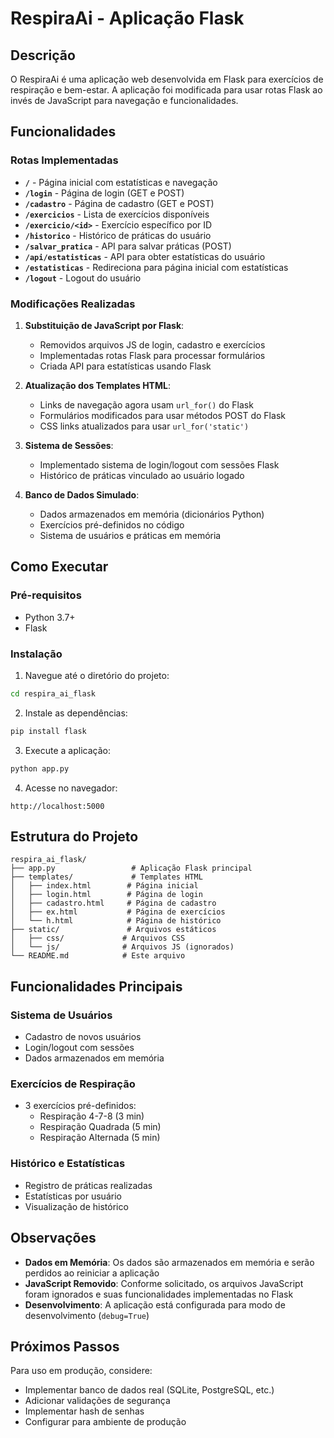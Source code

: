 # RespiraAi - Aplicação Flask

## Descrição

O RespiraAi é uma aplicação web desenvolvida em Flask para exercícios de respiração e bem-estar. A aplicação foi modificada para usar rotas Flask ao invés de JavaScript para navegação e funcionalidades.

## Funcionalidades

### Rotas Implementadas

- **`/`** - Página inicial com estatísticas e navegação
- **`/login`** - Página de login (GET e POST)
- **`/cadastro`** - Página de cadastro (GET e POST)
- **`/exercicios`** - Lista de exercícios disponíveis
- **`/exercicio/<id>`** - Exercício específico por ID
- **`/historico`** - Histórico de práticas do usuário
- **`/salvar_pratica`** - API para salvar práticas (POST)
- **`/api/estatisticas`** - API para obter estatísticas do usuário
- **`/estatisticas`** - Redireciona para página inicial com estatísticas
- **`/logout`** - Logout do usuário

### Modificações Realizadas

1. **Substituição de JavaScript por Flask**:
   - Removidos arquivos JS de login, cadastro e exercícios
   - Implementadas rotas Flask para processar formulários
   - Criada API para estatísticas usando Flask

2. **Atualização dos Templates HTML**:
   - Links de navegação agora usam `url_for()` do Flask
   - Formulários modificados para usar métodos POST do Flask
   - CSS links atualizados para usar `url_for('static')`

3. **Sistema de Sessões**:
   - Implementado sistema de login/logout com sessões Flask
   - Histórico de práticas vinculado ao usuário logado

4. **Banco de Dados Simulado**:
   - Dados armazenados em memória (dicionários Python)
   - Exercícios pré-definidos no código
   - Sistema de usuários e práticas em memória

## Como Executar

### Pré-requisitos

- Python 3.7+
- Flask

### Instalação

1. Navegue até o diretório do projeto:
```bash
cd respira_ai_flask
```

2. Instale as dependências:
```bash
pip install flask
```

3. Execute a aplicação:
```bash
python app.py
```

4. Acesse no navegador:
```
http://localhost:5000
```

## Estrutura do Projeto

```
respira_ai_flask/
├── app.py                 # Aplicação Flask principal
├── templates/             # Templates HTML
│   ├── index.html        # Página inicial
│   ├── login.html        # Página de login
│   ├── cadastro.html     # Página de cadastro
│   ├── ex.html           # Página de exercícios
│   └── h.html            # Página de histórico
├── static/               # Arquivos estáticos
│   ├── css/             # Arquivos CSS
│   └── js/              # Arquivos JS (ignorados)
└── README.md            # Este arquivo
```

## Funcionalidades Principais

### Sistema de Usuários
- Cadastro de novos usuários
- Login/logout com sessões
- Dados armazenados em memória

### Exercícios de Respiração
- 3 exercícios pré-definidos:
  - Respiração 4-7-8 (3 min)
  - Respiração Quadrada (5 min)
  - Respiração Alternada (5 min)

### Histórico e Estatísticas
- Registro de práticas realizadas
- Estatísticas por usuário
- Visualização de histórico

## Observações

- **Dados em Memória**: Os dados são armazenados em memória e serão perdidos ao reiniciar a aplicação
- **JavaScript Removido**: Conforme solicitado, os arquivos JavaScript foram ignorados e suas funcionalidades implementadas no Flask
- **Desenvolvimento**: A aplicação está configurada para modo de desenvolvimento (`debug=True`)

## Próximos Passos

Para uso em produção, considere:
- Implementar banco de dados real (SQLite, PostgreSQL, etc.)
- Adicionar validações de segurança
- Implementar hash de senhas
- Configurar para ambiente de produção
